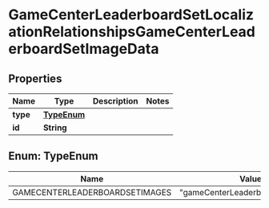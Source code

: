 

# GameCenterLeaderboardSetLocalizationRelationshipsGameCenterLeaderboardSetImageData


## Properties

| Name | Type | Description | Notes |
|------------ | ------------- | ------------- | -------------|
|**type** | [**TypeEnum**](#TypeEnum) |  |  |
|**id** | **String** |  |  |



## Enum: TypeEnum

| Name | Value |
|---- | -----|
| GAMECENTERLEADERBOARDSETIMAGES | &quot;gameCenterLeaderboardSetImages&quot; |



